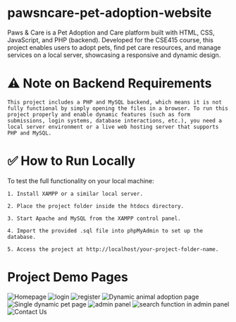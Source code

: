 # pawsncare-pet-adoption-website

Paws & Care is a Pet Adoption and Care platform built with HTML, CSS, JavaScript, and PHP (backend). Developed for the CSE415 course, this project enables users to adopt pets, find pet care resources, and manage services on a local server, showcasing a responsive and dynamic design.

# ⚠️ Note on Backend Requirements

```
This project includes a PHP and MySQL backend, which means it is not fully functional by simply opening the files in a browser. To run this project properly and enable dynamic features (such as form submissions, login systems, database interactions, etc.), you need a local server environment or a live web hosting server that supports PHP and MySQL.
```

# ✅ How to Run Locally

To test the full functionality on your local machine:
```
1. Install XAMPP or a similar local server.
```
```
2. Place the project folder inside the htdocs directory.
```
```
3. Start Apache and MySQL from the XAMPP control panel.
```
```
4. Import the provided .sql file into phpMyAdmin to set up the database.
```
```
5. Access the project at http://localhost/your-project-folder-name.
```

# Project Demo Pages


![Homepage](https://github.com/user-attachments/assets/4f5e6b4c-33d2-48ee-b3f5-b358acd6a61a)  ![login](https://github.com/user-attachments/assets/d57bf952-4a2e-4e9f-8225-fb7d9bfc23f9)
![register](https://github.com/user-attachments/assets/07490c49-0561-4ce4-ab3a-f3d2b8b01418)
![Dynamic animal adoption page](https://github.com/user-attachments/assets/383df494-d7ae-4ca9-a1fe-209f089cf665)
![Single dynamic pet page](https://github.com/user-attachments/assets/406d52be-7c14-4cbb-9e43-a48d73aaa9b1)
![admin panel](https://github.com/user-attachments/assets/73c3e98f-8401-4a9e-9df4-a227a7faeae1)
![search function in admin panel](https://github.com/user-attachments/assets/eefc18a2-75a2-47f0-9173-473d975ce58d)
![Contact Us](https://github.com/user-attachments/assets/3706f0aa-f82f-4d27-a5cf-d96cfc7370c8)
